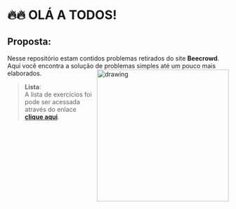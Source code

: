 # 🔥🔥 OLÁ A TODOS! 

## Proposta:

Nesse repositório estam contidos problemas retirados do site **Beecrowd**. Aqui você encontra a solução de <img src="https://external-content.duckduckgo.com/iu/?u=https%3A%2F%2Forig00.deviantart.net%2Fb39d%2Ff%2F2015%2F217%2F5%2Fe%2Fgear_gif_by_zero_the_noob_artis-d94baao.gif&f=1&nofb=1&ipt=057462a214ba1bf5f78f6a9fce8da9a9c5a6910178bd142be30794a7356ecba6&ipo=images" img align="right" alt="drawing" style="width:300px;"/> problemas simples até um pouco mais elaborados. 
> **Lista**:   
> A lista de exercícios foi pode ser acessada através do enlace **[clique aqui](https://www.beecrowd.com.br/judge/pt/problems/index/1)**.
